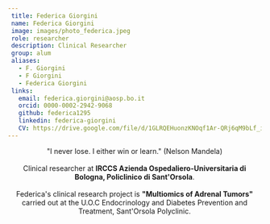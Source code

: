 ```yaml
--- 
 title: Federica Giorgini
 name: Federica Giorgini
 image: images/photo_federica.jpeg
 role: researcher
 description: Clinical Researcher
 group: alum 
 aliases: 
   - F. Giorgini
   - F Giorgini
   - Federica Giorgini
 links: 
   email: federica.giorgini@aosp.bo.it
   orcid: 0000-0002-2942-9068
   github: federica1295
   linkedin: federica-giorgini
   CV: https://drive.google.com/file/d/1GLRQEHuonzKNOqf1Ar-QRj6qM9bLf_it/view?usp=drive_link
---
```

  
 <center>"I never lose. I either win or learn." (Nelson Mandela)<br><br>Clinical researcher at <b>IRCCS Azienda Ospedaliero-Universitaria di Bologna, Policlinico di Sant'Orsola</b>. <br><br>Federica's clinical research project is <b>"Multiomics of Adrenal Tumors"</b> carried out at the U.O.C Endocrinology and Diabetes Prevention and Treatment, Sant'Orsola Polyclinic.</center>
